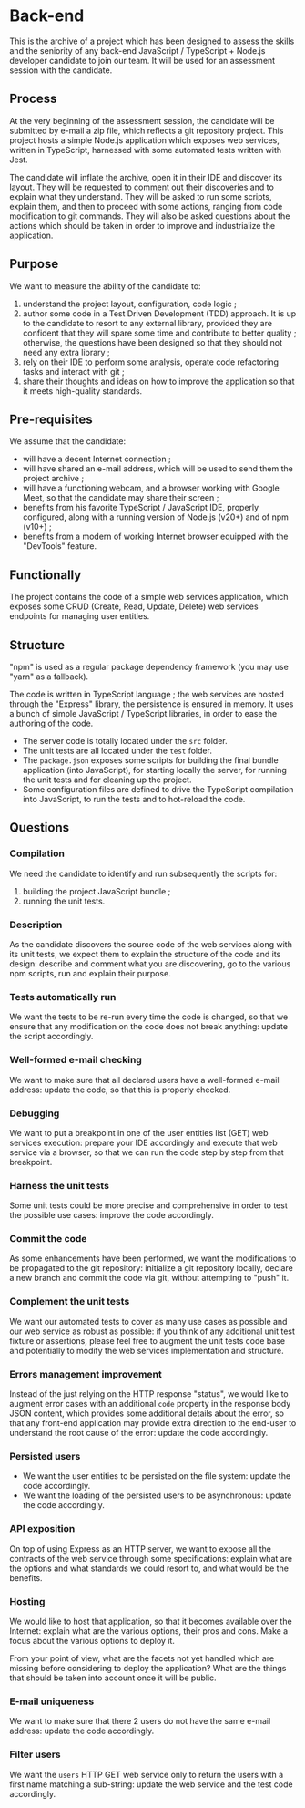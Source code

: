 # Back-end

This is the archive of a project which has been designed to assess the skills and the seniority of any back-end JavaScript / TypeScript + Node.js developer candidate to join our team. It will be used for an assessment session with the candidate.

## Process

At the very beginning of the assessment session, the candidate will be submitted by e-mail a zip file, which reflects a git repository project. This project hosts a simple Node.js application which exposes web services, written in TypeScript, harnessed with some automated tests written with Jest.

The candidate will inflate the archive, open it in their IDE and discover its layout. They will be requested to comment out their discoveries and to explain what they understand. They will be asked to run some scripts, explain them, and then to proceed with some actions, ranging from code modification to git commands. They will also be asked questions about the actions which should be taken in order to improve and industrialize the application.

## Purpose

We want to measure the ability of the candidate to:
1. understand the project layout, configuration, code logic ;
2. author some code in a Test Driven Development (TDD) approach. It is up to the candidate to resort to any external library, provided they are confident that they will spare some time and contribute to better quality ; otherwise, the questions have been designed so that they should not need any extra library ;
3. rely on their IDE to perform some analysis, operate code refactoring tasks and interact with git ;
4. share their thoughts and ideas on how to improve the application so that it meets high-quality standards.

## Pre-requisites

We assume that the candidate:
- will have a decent Internet connection ;
- will have shared an e-mail address, which will be used to send them the project archive ;
- will have a functioning webcam, and a browser working with Google Meet, so that the candidate may share their screen ;
- benefits from his favorite TypeScript / JavaScript IDE, properly configured, along with a running version of Node.js (v20+) and of npm (v10+) ;
- benefits from a modern of working Internet browser equipped with the "DevTools" feature.

## Functionally

The project contains the code of a simple web services application, which exposes some CRUD (Create, Read, Update, Delete) web services endpoints for managing user entities.

## Structure

"npm" is used as a regular package dependency framework (you may use "yarn" as a fallback).

The code is written in TypeScript language ; the web services are hosted through the "Express" library, the  persistence is ensured in memory. It uses a bunch of simple JavaScript / TypeScript libraries, in order to ease the authoring of the code.

- The server code is totally located under the `src` folder.
- The unit tests are all located under the `test` folder.
- The `package.json` exposes some scripts for building the final bundle application (into JavaScript), for starting locally the server, for running the unit tests and for cleaning up the project.
- Some configuration files are defined to drive the TypeScript compilation into JavaScript, to run the tests and to hot-reload the code.

## Questions

### Compilation

We need the candidate to identify and run subsequently the scripts for:
1. building the project JavaScript bundle ;
2. running the unit tests.

### Description

As the candidate discovers the source code of the web services along with its unit tests, we expect them to explain the structure of the code and its design: describe and comment what you are discovering, go to the various npm scripts, run and explain their purpose.

### Tests automatically run

We want the tests to be re-run every time the code is changed, so that we ensure that any modification on the code does not break anything: update the script accordingly.

### Well-formed e-mail checking

We want to make sure that all declared users have a well-formed e-mail address: update the code, so that this is properly checked.

### Debugging

We want to put a breakpoint in one of the user entities list (GET) web services execution: prepare your IDE accordingly and execute that web service via a browser, so that we can run the code step by step from that breakpoint.

### Harness the unit tests

Some unit tests could be more precise and comprehensive in order to test the possible use cases: improve the code accordingly.

### Commit the code

As some enhancements have been performed, we want the modifications to be propagated to the git repository: initialize a git repository locally, declare a new branch and commit the code via git, without attempting to "push" it.

### Complement the unit tests

We want our automated tests to cover as many use cases as possible and our web service as robust as possible: if you think of any additional unit test fixture or assertions, please feel free to augment the unit tests code base and potentially to modify the web services implementation and structure.

### Errors management improvement

Instead of the just relying on the HTTP response "status", we would like to augment error cases with an additional `code` property in the response body JSON content, which provides some additional details about the error, so that any front-end application may provide extra direction to the end-user to understand the root cause of the error: update the code accordingly.

### Persisted users

- We want the user entities to be persisted on the file system: update the code accordingly.
- We want the loading of the persisted users to be asynchronous: update the code accordingly.

### API exposition

On top of using Express as an HTTP server, we want to expose all the contracts of the web service through some specifications: explain what are the options and what standards we could resort to, and what would be the benefits.

### Hosting

We would like to host that application, so that it becomes available over the Internet: explain what are the various options, their pros and cons. Make a focus about the various options to deploy it.

From your point of view, what are the facets not yet handled which are missing before considering to deploy the application? What are the things that should be taken into account once it will be public.

### E-mail uniqueness

We want to make sure that there 2 users do not have the same e-mail address: update the code accordingly.

### Filter users

We want the `users` HTTP GET web service only to return the users with a first name matching a sub-string: update the web service and the test code accordingly.
